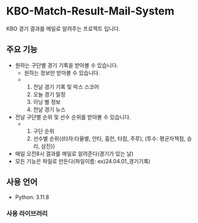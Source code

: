 # KBO-Match-Result-Mail-System
KBO 경기 결과를 메일로 알려주는 프로젝트 입니다.

## 주요 기능
- 원하는 구단별 경기 기록을 받아볼 수 있습니다.
  - 원하는 정보만 받아볼 수 있습니다.
  - 1. 전날 경기 기록 및 박스 스코어
    2. 오늘 경기 일정
    3. 이닝 별 정보
    4. 전날 경기 뉴스
- 전날 구단별 순위 및 선수 순위를 받아볼 수 있습니다.
  - 1. 구단 순위
    2. 선수별 순위{(타자:타율별, 안타, 홈런, 타점, 주루), (투수: 평균자책점, 승리, 삼진)}
- 매일 오전8시 결과를 메일로 알려준다(경기가 있는 날)
- 모든 기능은 파일로 만든다(파일이름: ex)24.04.01_경기기록)


## 사용 언어
- Python: 3.11.8

### 사용 라이브러리



